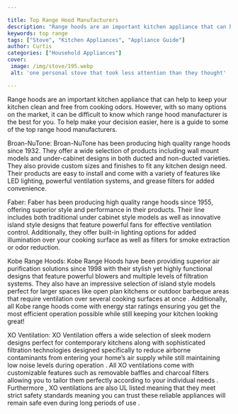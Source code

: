 ```yaml
---

title: Top Range Hood Manufacturers
description: "Range hoods are an important kitchen appliance that can help to keep your kitchen clean and free from cooking odors. However, with...see more"
keywords: top range
tags: ["Stove", "Kitchen Appliances", "Appliance Guide"]
author: Curtis
categories: ["Household Appliances"]
cover: 
 image: /img/stove/195.webp
 alt: 'one personal stove that took less attention than they thought'

---
```


Range hoods are an important kitchen appliance that can help to keep your kitchen clean and free from cooking odors. However, with so many options on the market, it can be difficult to know which range hood manufacturer is the best for you. To help make your decision easier, here is a guide to some of the top range hood manufacturers.

Broan-NuTone: Broan-NuTone has been producing high quality range hoods since 1932. They offer a wide selection of products including wall mount models and under-cabinet designs in both ducted and non-ducted varieties. They also provide custom sizes and finishes to fit any kitchen design need. Their products are easy to install and come with a variety of features like LED lighting, powerful ventilation systems, and grease filters for added convenience.

Faber: Faber has been producing high quality range hoods since 1955, offering superior style and performance in their products. Their line includes both traditional under cabinet style models as well as innovative island style designs that feature powerful fans for effective ventilation control. Additionally, they offer built-in lighting options for added illumination over your cooking surface as well as filters for smoke extraction or odor reduction. 

Kobe Range Hoods: Kobe Range Hoods have been providing superior air purification solutions since 1998 with their stylish yet highly functional designs that feature powerful blowers and multiple levels of filtration systems. They also have an impressive selection of island style models perfect for larger spaces like open plan kitchens or outdoor barbeque areas that require ventilation over several cooking surfaces at once . Additionally, all Kobe range hoods come with energy star ratings ensuring you get the most efficient operation possible while still keeping your kitchen looking great! 

XO Ventilation: XO Ventilation offers a wide selection of sleek modern designs perfect for contemporary kitchens along with sophisticated filtration technologies designed specifically to reduce airborne contaminants from entering your home’s air supply while still maintaining low noise levels during operation . All XO ventilations come with customizable features such as removable baffles and charcoal filters allowing you to tailor them perfectly according to your individual needs . Furthermore , XO ventilations are also UL listed meaning that they meet strict safety standards meaning you can trust these reliable appliances will remain safe even during long periods of use .
